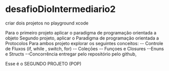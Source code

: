 # desafioDioIntermediario2

criar dois projetos no playground xcode

Para o primeiro projeto aplicar o paradigma de programação orientada a objeto
Segundo projeto, aplicar o Paradigma de programação orientada a Protocolos
Para ambos projeto explorar os seguintes conceitos: -- Controle de Fluxos (if, while , switch, for) -- Coleçōes -- Funçoes e Closures --Enuns e Structs --Concorrência
entregar pelo repositório pelo github,

Esse é o SEGUNDO PROJETO (POP)
